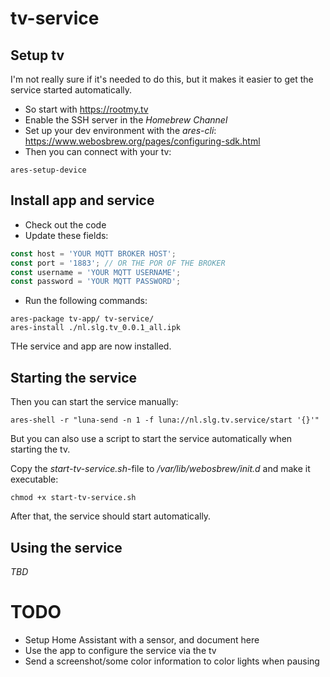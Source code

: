 # tv-service

## Setup tv
I'm not really sure if it's needed to do this, but it makes it easier to get the service started automatically.
- So start with https://rootmy.tv
- Enable the SSH server in the *Homebrew Channel*
- Set up your dev environment with the *ares-cli*: https://www.webosbrew.org/pages/configuring-sdk.html
- Then you can connect with your tv: 
```
ares-setup-device
```
## Install app and service
- Check out the code
- Update these fields:
```javascript
const host = 'YOUR MQTT BROKER HOST';
const port = '1883'; // OR THE POR OF THE BROKER
const username = 'YOUR MQTT USERNAME';
const password = 'YOUR MQTT PASSWORD';
```
- Run the following commands:
```shell
ares-package tv-app/ tv-service/
ares-install ./nl.slg.tv_0.0.1_all.ipk
```
THe service and app are now installed.
## Starting the service
Then you can start the service manually:
```
ares-shell -r "luna-send -n 1 -f luna://nl.slg.tv.service/start '{}'"
```

But you can also use a script to start the service automatically when starting the tv.

Copy the *start-tv-service.sh*-file to */var/lib/webosbrew/init.d* and make it executable: 
```
chmod +x start-tv-service.sh
```
After that, the service should start automatically.
## Using the service
*TBD*

# TODO
- Setup Home Assistant with a sensor, and document here
- Use the app to configure the service via the tv
- Send a screenshot/some color information to color lights when pausing
